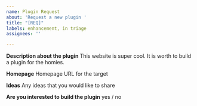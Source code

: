 ```yaml
---
name: Plugin Request
about: 'Request a new plugin '
title: "[REQ]"
labels: enhancement, in triage
assignees: ''

---
```


**Description about the plugin**
This website is super cool. It is worth to build a plugin for the homies.

**Homepage**
Homepage URL for the target

**Ideas**
Any ideas that you would like to share

**Are you interested to build the plugin**
yes / no

